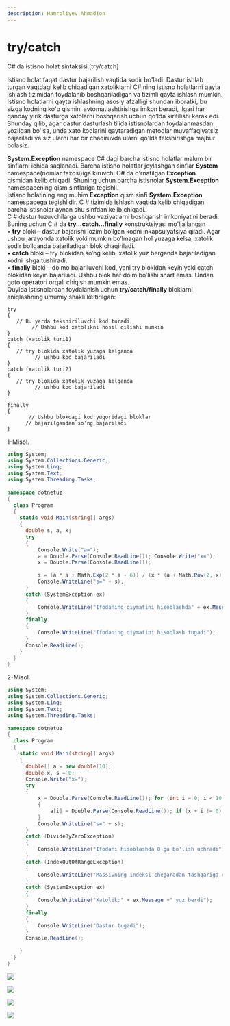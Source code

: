 ```yaml
---
description: Hamroliyev Ahmadjon
---
```


# try/catch

C# da istisno holat sintaksisi.\[try/catch]

Istisno holat faqat dastur bajarilish vaqtida sodir bo'ladi. Dastur ishlab turgan vaqtdagi kelib chiqadigan xatoliklarni C# ning istisno holatlarni qayta ishlash tizimidan foydalanib boshqariladigan va tizimli qayta ishlash mumkin.\
Istisno holatlarni qayta ishlashning asosiy afzalligi shundan iboratki, bu sizga kodning ko'p qismini avtomatlashtirishga imkon beradi, ilgari har qanday yirik dasturga xatolarni boshqarish uchun qo'lda kiritilishi kerak edi.\
Shunday qilib, agar dastur dasturlash tilida istisnolardan foydalanmasdan yozilgan bo'lsa, unda xato kodlarini qaytaradigan metodlar muvaffaqiyatsiz bajariladi va siz ularni har bir chaqiruvda ularni qo'lda tekshirishga majbur bolasiz.

**System.Exception** namespace C# dagi barcha istisno holatlar malum bir sinflarni ichida saqlanadi. Barcha istisno holatlar joylashgan sinflar **System** namespace(nomlar fazosi)iga kiruvchi C# da o'rnatilgan **Exception** qismidan kelib chiqadi. Shuning uchun barcha istisnolar **System.Exception** namespacening qism sinflariga tegishli.\
Istisno holatining eng muhim **Exception** qism sinfi **System.Exception** namespacega tegishlidir. C # tizimida ishlash vaqtida kelib chiqadigan barcha istisnolar aynan shu sinfdan kelib chiqadi.\
C # dastur tuzuvchilarga ushbu vaziyatlarni boshqarish imkoniyatini beradi.\
Buning uchun C # da **try…catch…finally** konstruktsiyasi mo'ljallangan\
• **try** bloki – dastur bajarishi lozim bo’lgan kodni inkapsulyatsiya qiladi. Agar ushbu jarayonda xatolik yoki mumkin bo’lmagan hol yuzaga kelsa, xatolik sodir bo’lganda bajariladigan blok chaqiriladi.\
• **сatch** bloki – try blokidan so’ng kelib, xatolik yuz berganda bajariladigan kodni ishga tushiradi.\
• **finally** bloki – doimo bajariluvchi kod, yani try blokidan keyin yoki catch blokidan keyin bajariladi. Ushbu blok har doim bo’lishi shart emas. Undan goto operatori orqali chiqish mumkin emas.\
Quyida istisnolardan foydalanish uchun **try/catch/finally** bloklarni aniqlashning umumiy shakli keltirilgan:

```
try  
{  
   // Bu yerda tekshiriluvchi kod turadi   
        // Ushbu kod xatolikni hosil qilishi mumkin  
}  
catch (xatolik turi1)  
{  
   // try blokida xatolik yuzaga kelganda   
         // ushbu kod bajariladi   
}  
catch (xatolik turi2)  
{  
   // try blokida xatolik yuzaga kelganda   
         // ushbu kod bajariladi   
}  
  
finally  
{  
       // Ushbu blokdagi kod yuqoridagi bloklar  
      // bajarilgandan so’ng bajariladi   
}  
```

1-Misol.

```csharp
using System; 
using System.Collections.Generic; 
using System.Linq; 
using System.Text; 
using System.Threading.Tasks; 
 
namespace dotnetuz 
{ 
  class Program 
  { 
    static void Main(string[] args) 
    { 
      double s, a, x; 
      try 
      { 
          Console.Write("a="); 
          a = Double.Parse(Console.ReadLine()); Console.Write("x="); 
          x = Double.Parse(Console.ReadLine()); 
 
          s = (a * a + Math.Exp(2 * a - 6)) / (x * (a + Math.Pow(2, x))); 
          Console.WriteLine("s=" + s); 
      } 
      catch (SystemException ex) 
      { 
          Console.WriteLine("Ifodaning qiymatini hisoblashda" + ex.Message + " xatolik yuz berdi"); 
      } 
      finally 
      { 
          Console.WriteLine("Ifodaning qiymatini hisoblash tugadi"); 
      } 
      Console.ReadLine(); 
    } 
  } 
} 
```

2-Misol.

```csharp
using System; 
using System.Collections.Generic; 
using System.Linq; 
using System.Text; 
using System.Threading.Tasks; 
 
namespace dotnetuz 
{ 
  class Program 
  { 
    static void Main(string[] args) 
    { 
      double[] a = new double[10]; 
      double x, s = 0; 
      Console.Write("x=");
      try 
      { 
          x = Double.Parse(Console.ReadLine()); for (int i = 0; i < 10; i++) 
          { 
              a[i] = Double.Parse(Console.ReadLine()); if (x + i != 0) { s += a[i] / (x + i); } else throw new DivideByZeroException(); 
          } 
          Console.WriteLine("s=" + s); 
      } 
      catch (DivideByZeroException) 
      { 
          Console.WriteLine("Ifodani hisoblashda 0 ga bo'lish uchradi"); 
      } 
      catch (IndexOutOfRangeException) 
      { 
          Console.WriteLine("Massivning indeksi chegaradan tashqariga chiqdi"); 
      } 
      catch (SystemException ex) 
      { 
          Console.WriteLine("Xatolik:" + ex.Message +" yuz berdi"); 
      } 
      finally 
      { 
          Console.WriteLine("Dastur tugadi"); 
      } 
      Console.ReadLine(); 
 
    } 
  } 
}
```

![](https://user-images.githubusercontent.com/91861166/139919188-62576945-59c8-44fa-9b13-52386bf257e3.png)

![](https://user-images.githubusercontent.com/91861166/139919605-a4062425-824e-46a8-97ad-95cbb055b0a6.png)

![](https://user-images.githubusercontent.com/91861166/139919631-389eefec-49d6-4fb4-837a-9d62f4bc4c89.png)

![](https://user-images.githubusercontent.com/91861166/139919661-0cd0eddb-da5f-48b5-8d35-735bf400ed61.png)
